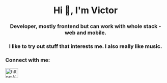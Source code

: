 <h1 align="center">Hi 👋, I'm Victor</h1>
<h3 align="center">Developer, mostly frontend but can work with whole stack - web and mobile.</h3>
<h3 align="center">I like to try out stuff that interests me. I also really like music.</h3>

<h3 align="left">Connect with me:</h3>
<p align="left">
<a href="https://linkedin.com/in/https://www.linkedin.com/in/victor-n-hristov/" target="blank"><img align="center" src="https://raw.githubusercontent.com/rahuldkjain/github-profile-readme-generator/master/src/images/icons/Social/linked-in-alt.svg" alt="https://www.linkedin.com/in/victor-n-hristov/" height="30" width="40" /></a>
</p>
